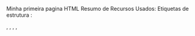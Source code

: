 Minha primeira pagina HTML
Resumo de Recursos Usados:
Etiquetas de estrutura : 
<html>, <head>, <body>, <meta>,<title>
Formatação de texto : 
<strong>, <i>, <u>, <mark>, <font>,<br>
Títulos e legendas : 
<h1>,<h3>
Listas : 
<ul>, <ol>,<li>
Imagens 
:<img>
Ligações 
:<a>
Citações 
: <blockquote>,<abbr>
Rodapé
:<small>



